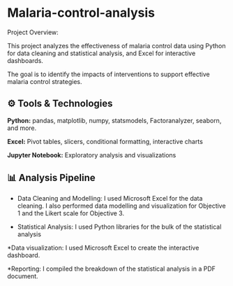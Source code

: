 # Malaria-control-analysis

 Project Overview:

This project analyzes the effectiveness of malaria control data using Python for data cleaning and statistical analysis, and Excel for interactive dashboards.

The goal is to identify the impacts of interventions to support effective malaria control strategies.

## ⚙️ Tools & Technologies

**Python:** pandas, matplotlib, numpy, statsmodels, Factoranalyzer, seaborn, and more.

**Excel:** Pivot tables, slicers, conditional formatting, interactive charts

**Jupyter Notebook:** Exploratory analysis and visualizations

## 📊 Analysis Pipeline

* Data Cleaning and Modelling:
 I used Microsoft Excel for the data cleaning. I also performed data modelling and visualization for Objective 1 and the Likert scale for Objective 3.

* Statistical Analysis: I used Python libraries for the bulk of the statistical analysis

*Data visualization: I used Microsoft Excel to create the interactive dashboard.

*Reporting: I compiled the breakdown of the statistical analysis in a PDF document.

